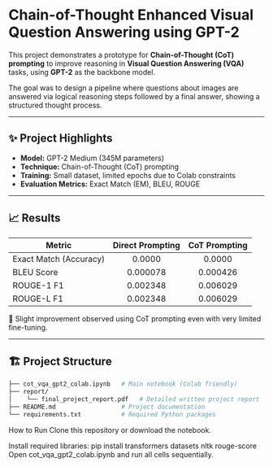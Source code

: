# Chain-of-Thought Enhanced Visual Question Answering using GPT-2

This project demonstrates a prototype for **Chain-of-Thought (CoT) prompting** to improve reasoning in **Visual Question Answering (VQA)** tasks, using **GPT-2** as the backbone model.

The goal was to design a pipeline where questions about images are answered via logical reasoning steps followed by a final answer, showing a structured thought process.

---

## ✨ Project Highlights

- **Model:** GPT-2 Medium (345M parameters)
- **Technique:** Chain-of-Thought (CoT) prompting
- **Training:** Small dataset, limited epochs due to Colab constraints
- **Evaluation Metrics:** Exact Match (EM), BLEU, ROUGE

---

## 📈 Results

| Metric                | Direct Prompting | CoT Prompting |
|------------------------|:----------------:|:-------------:|
| Exact Match (Accuracy) | 0.0000            | 0.0000        |
| BLEU Score             | 0.000078          | 0.000426      |
| ROUGE-1 F1             | 0.002348          | 0.006029      |
| ROUGE-L F1             | 0.002348          | 0.006029      |

🔵 Slight improvement observed using CoT prompting even with very limited fine-tuning.

---

## 🏗️ Project Structure

```bash
├── cot_vqa_gpt2_colab.ipynb   # Main notebook (Colab friendly)
├── report/                    
│    └── final_project_report.pdf   # Detailed written project report
├── README.md                  # Project documentation
└── requirements.txt           # Required Python packages
```

How to Run
Clone this repository or download the notebook.

Install required libraries:
pip install transformers datasets nltk rouge-score
Open cot_vqa_gpt2_colab.ipynb and run all cells sequentially.
